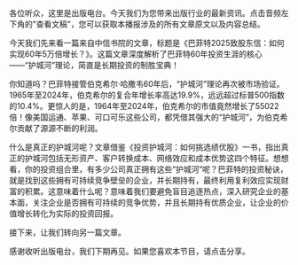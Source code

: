 各位听众，这里是出版电台。今天我们为您带来出版行业的最新资讯。点击音频左下角的"查看文稿"，您可以获取本播报涉及的所有文章原文以及内容总结。

今天我们先来看一篇来自中信书院的文章，标题是《巴菲特2025致股东信：如何实现60年5万倍增长？》。这篇文章深度解析了巴菲特60年投资生涯的核心——“护城河”理论，简直是长期投资的制胜宝典！

你知道吗？巴菲特接管伯克希尔·哈撒韦60年后，“护城河”理论再次被市场验证。1965年至2024年，伯克希尔的复合年增长率高达19.9%，远远超过标普500指数的10.4%。更惊人的是，1964年至2024年，伯克希尔的市值竟然增长了55022倍！像美国运通、苹果、可口可乐这些公司，都凭借其强大的“护城河”，为伯克希尔贡献了源源不断的利润。

什么是真正的护城河呢？文章借鉴《投资护城河：如何挑选绩优股》一书，指出真正的护城河包括无形资产、客户转换成本、网络效应和成本优势这四个特征。想想看，你的投资组合里，有多少公司真正拥有这些“护城河”呢？巴菲特的投资秘诀，就是找到这些拥有可持续竞争壁垒的企业，并长期持有，最终利用复利效应实现财富的积累。这意味着什么呢？意味着我们要避免盲目追逐热点，深入研究企业的基本面，关注企业是否拥有可持续的竞争优势，并且长期持有优质企业，让企业的价值增长转化为实际的投资回报。

接下来，让我们转向另一篇文章。

感谢收听出版电台，我们下期再见。如果您喜欢本节目，请点击分享。